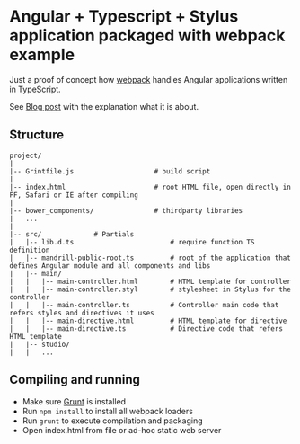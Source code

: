 # Angular + Typescript + Stylus application packaged with webpack example

Just a proof of concept how [webpack](http://webpack.github.io) handles Angular applications written in TypeScript.

See [Blog post](https://medium.com/@bestander_nz/c5127b55ec86) with the explanation what it is about.

## Structure

```text
project/
|
|-- Grintfile.js                    # build script
|
|-- index.html                      # root HTML file, open directly in FF, Safari or IE after compiling
|
|-- bower_components/               # thirdparty libraries
|   ...
|
|-- src/             # Partials
|   |-- lib.d.ts                        # require function TS definition
|   |-- mandrill-public-root.ts         # root of the application that defines Angular module and all components and libs
|   |-- main/
|   |   |-- main-controller.html        # HTML template for controller
|   |   |-- main-controller.styl        # stylesheet in Stylus for the controller
|   |   |-- main-controller.ts          # Controller main code that refers styles and directives it uses
|   |   |-- main-directive.html         # HTML template for directive
|   |   |-- main-directive.ts           # Directive code that refers HTML template
|   |-- studio/
|   |   ...
```

## Compiling and running

* Make sure [Grunt](http://gruntjs.com/getting-started) is installed
* Run `npm install` to install all webpack loaders
* Run `grunt` to execute compilation and packaging
* Open index.html from file or ad-hoc static web server